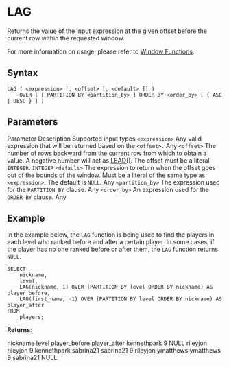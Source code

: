 # [](#lag)LAG

Returns the value of the input expression at the given offset before the current row within the requested window.

For more information on usage, please refer to [Window Functions](/sql_reference/functions-reference/window/).

## [](#syntax)Syntax

```
LAG ( <expression> [, <offset> [, <default> ]] )
    OVER ( [ PARTITION BY <partition_by> ] ORDER BY <order_by> [ { ASC | DESC } ] )
```

## [](#parameters)Parameters

Parameter Description Supported input types `<expression>` Any valid expression that will be returned based on the `<offset>.` Any `<offset>` The number of rows backward from the current row from which to obtain a value. A negative number will act as [LEAD()](/sql_reference/functions-reference/window/lead.html). The offset must be a literal `INTEGER`. `INTEGER` `<default>` The expression to return when the offset goes out of the bounds of the window. Must be a literal of the same type as `<expression>`. The default is `NULL`. Any `<partition_by>` The expression used for the `PARTITION BY` clause. Any `<order_by>` An expression used for the `ORDER BY` clause. Any

## [](#example)Example

In the example below, the `LAG` function is being used to find the players in each level who ranked before and after a certain player. In some cases, if the player has no one ranked before or after them, the `LAG` function returns `NULL`.

```
SELECT
	nickname,
	level,
	LAG(nickname, 1) OVER (PARTITION BY level ORDER BY nickname) AS player_before,
	LAG(first_name, -1) OVER (PARTITION BY level ORDER BY nickname) AS player_after
FROM
	players;
```

**Returns**:

nickname level player\_before player\_after kennethpark 9 NULL rileyjon rileyjon 9 kennethpark sabrina21 sabrina21 9 rileyjon ymatthews ymatthews 9 sabrina21 NULL